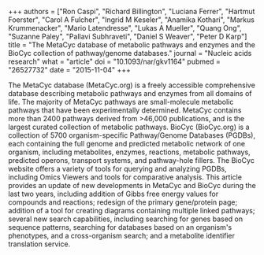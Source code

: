 +++
authors = ["Ron Caspi", "Richard Billington", "Luciana Ferrer", "Hartmut Foerster", "Carol A Fulcher", "Ingrid M Keseler", "Anamika Kothari", "Markus Krummenacker", "Mario Latendresse", "Lukas A Mueller", "Quang Ong", "Suzanne Paley", "Pallavi Subhraveti", "Daniel S Weaver", "Peter D Karp"]
title = "The MetaCyc database of metabolic pathways and enzymes and the BioCyc collection of pathway/genome databases."
journal = "Nucleic acids research"
what = "article"
doi = "10.1093/nar/gkv1164"
pubmed = "26527732"
date = "2015-11-04"
+++

The MetaCyc database (MetaCyc.org) is a freely accessible comprehensive database describing metabolic pathways and enzymes from all domains of life. The majority of MetaCyc pathways are small-molecule metabolic pathways that have been experimentally determined. MetaCyc contains more than 2400 pathways derived from >46,000 publications, and is the largest curated collection of metabolic pathways. BioCyc (BioCyc.org) is a collection of 5700 organism-specific Pathway/Genome Databases (PGDBs), each containing the full genome and predicted metabolic network of one organism, including metabolites, enzymes, reactions, metabolic pathways, predicted operons, transport systems, and pathway-hole fillers. The BioCyc website offers a variety of tools for querying and analyzing PGDBs, including Omics Viewers and tools for comparative analysis. This article provides an update of new developments in MetaCyc and BioCyc during the last two years, including addition of Gibbs free energy values for compounds and reactions; redesign of the primary gene/protein page; addition of a tool for creating diagrams containing multiple linked pathways; several new search capabilities, including searching for genes based on sequence patterns, searching for databases based on an organism's phenotypes, and a cross-organism search; and a metabolite identifier translation service.
